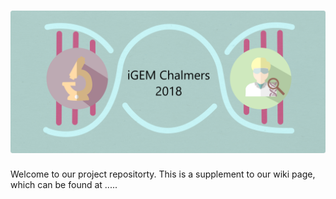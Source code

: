# ![iGEM CHALMERS](logo.png)

Welcome to our project repositorty. This is a supplement to our wiki page, which can be found at .....

